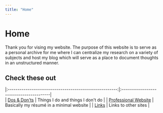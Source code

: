 ```yaml
---
title: "Home"
---
```


# Home

Thank you for vising my website. The purpose of this website is to serve as a personal archive for me where I can centralize my research on a variety of subjects and host my blog which will serve as a place to document thoughts in an unstructured manner.

## Check these out

|:--------------------------------------------------------:|:-----------------------------------------|  
| [Dos & Don'ts](https://jackhamondpro.github.io/dosanddonts/) | Things I do and things I don't do |
| [Professional Website](https://jackhamondpro.github.io/) | Basically my résumé in a minimal website |
| [Links](/indices/links.html)                                         | Links to other sites |

